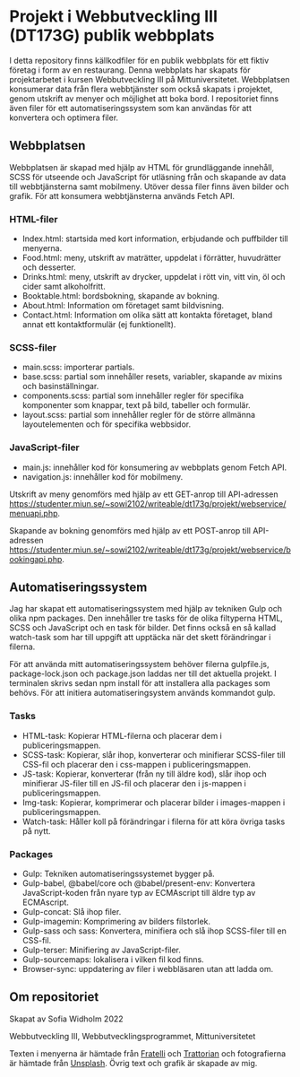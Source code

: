 # Projekt i Webbutveckling III (DT173G) publik webbplats
I detta repository finns källkodfiler för en publik webbplats för ett fiktiv företag i form av en restaurang. Denna webbplats har skapats för projektarbetet i kursen Webbutveckling III på Mittuniversitetet. Webbplatsen konsumerar data från flera webbtjänster som också skapats i projektet, genom utskrift av menyer och möjlighet att boka bord. I repositoriet finns även filer för ett automatiseringssystem som kan användas för att konvertera och optimera filer.

## Webbplatsen
Webbplatsen är skapad med hjälp av HTML för grundläggande innehåll, SCSS för utseende och JavaScript för utläsning från och skapande av data till webbtjänsterna samt mobilmeny. Utöver dessa filer finns även bilder och grafik. För att konsumera webbtjänsterna används Fetch API.

### HTML-filer
- Index.html: startsida med kort information, erbjudande och puffbilder till menyerna.
- Food.html: meny, utskrift av maträtter, uppdelat i förrätter, huvudrätter och desserter.
- Drinks.html: meny, utskrift av drycker, uppdelat i rött vin, vitt vin, öl och cider samt alkoholfritt.
- Booktable.html: bordsbokning, skapande av bokning.
- About.html: Information om företaget samt bildvisning.
- Contact.html: Information om olika sätt att kontakta företaget, bland annat ett kontaktformulär (ej funktionellt).

### SCSS-filer
- main.scss: importerar partials.
- base.scss: partial som innehåller resets, variabler, skapande av mixins och basinställningar.
- components.scss: partial som innehåller regler för specifika komponenter som knappar, text på bild, tabeller och formulär.
- layout.scss: partial som innehåller regler för de större allmänna layoutelementen och för specifika webbsidor.

### JavaScript-filer
- main.js: innehåller kod för konsumering av webbplats genom Fetch API.
- navigation.js: innehåller kod för mobilmeny.

Utskrift av meny genomförs med hjälp av ett GET-anrop till API-adressen https://studenter.miun.se/~sowi2102/writeable/dt173g/projekt/webservice/menuapi.php.

Skapande av bokning genomförs med hjälp av ett POST-anrop till API-adressen https://studenter.miun.se/~sowi2102/writeable/dt173g/projekt/webservice/bookingapi.php.

## Automatiseringssystem
Jag har skapat ett automatiseringssystem med hjälp av tekniken Gulp och olika npm packages. Den innehåller tre tasks för de olika filtyperna HTML, SCSS och JavaScript och en task för bilder. Det finns också en så kallad watch-task som har till uppgift att upptäcka när det skett förändringar i filerna.

För att använda mitt automatiseringssystem behöver filerna gulpfile.js, package-lock.json och package.json laddas ner till det aktuella projekt. I terminalen skrivs sedan npm install för att installera alla packages som behövs. För att initiera automatiseringsystem används kommandot gulp.

### Tasks
- HTML-task: Kopierar HTML-filerna och placerar dem i publiceringsmappen.
- SCSS-task: Kopierar, slår ihop, konverterar och minifierar SCSS-filer till CSS-fil och placerar den i css-mappen i publiceringsmappen.
- JS-task: Kopierar, konverterar (från ny till äldre kod), slår ihop och minifierar JS-filer till en JS-fil och placerar den i js-mappen i publiceringsmappen.
- Img-task: Kopierar, komprimerar och placerar bilder i images-mappen i publiceringsmappen.
- Watch-task: Håller koll på förändringar i filerna för att köra övriga tasks på nytt.

### Packages
-	Gulp: Tekniken automatiseringssystemet bygger på.
-	Gulp-babel, @babel/core och @babel/present-env: Konvertera JavaScript-koden från nyare typ av ECMAscript till äldre typ av ECMAscript.
-	Gulp-concat: Slå ihop filer.
-	Gulp-imagemin: Komprimering av bilders filstorlek.
-	Gulp-sass och sass: Konvertera, minifiera och slå ihop SCSS-filer till en CSS-fil. 
-	Gulp-terser: Minifiering av JavaScript-filer.
-	Gulp-sourcemaps: lokalisera i vilken fil kod finns.
-	Browser-sync: uppdatering av filer i webbläsaren utan att ladda om.

## Om repositoriet
Skapat av Sofia Widholm 2022

Webbutveckling III, Webbutvecklingsprogrammet, Mittuniversitetet

Texten i menyerna är hämtade från [Fratelli](https://www.fratelliorebro.se/) och [Trattorian](https://trattorian.se/) och fotografierna är hämtade från [Unsplash](https://unsplash.com/). Övrig text och grafik är skapade av mig.
